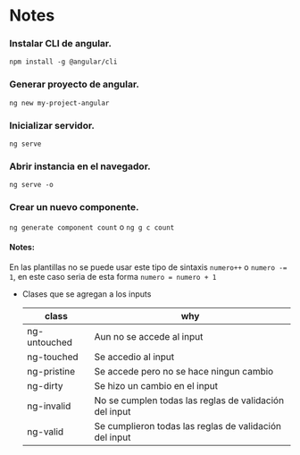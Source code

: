 # Notes

### Instalar CLI de angular.

`npm install -g @angular/cli`

### Generar proyecto de angular.

`ng new my-project-angular`

### Inicializar servidor.

`ng serve`

### Abrir instancia en el navegador.

`ng serve -o`

### Crear un nuevo componente.

`ng generate component count` o `ng g c count`

#### Notes:

En las plantillas no se puede usar este tipo de sintaxis `numero++` o `numero -= 1`, en este caso seria de esta forma `numero = numero + 1`

- Clases que se agregan a los inputs

  | class        | why                                                    |
  | ------------ | ------------------------------------------------------ |
  | ng-untouched | Aun no se accede al input                              |
  | ng-touched   | Se accedio al input                                    |
  | ng-pristine  | Se accede pero no se hace ningun cambio                |
  | ng-dirty     | Se hizo un cambio en el input                          |
  | ng-invalid   | No se cumplen todas las reglas de validación del input |
  | ng-valid     | Se cumplieron todas las reglas de validación del input |
